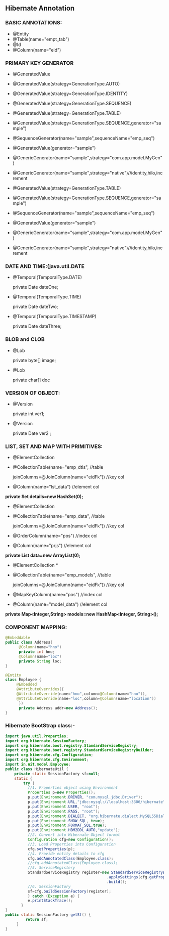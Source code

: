 ## Hibernate Annotation
### BASIC ANNOTATIONS:
* @Entity
* @Table(name="empt_tab")
* @Id
* @Column(name="eid")

### PRIMARY KEY GENERATOR
* @GeneratedValue 
* @GeneratedValue(strategy=GenerationType.AUTO)
* @GeneratedValue(strategy=GenerationType.IDENTITY)
* @GeneratedValue(strategy=GenerationType.SEQUENCE) 
* @GeneratedValue(strategy=GenerationType.TABLE)

* @GeneratedValue(strategy=GenerationType.SEQUENCE,generator="sample")
* @SequenceGenerator(name="sample",sequenceName="emp_seq")
* @GeneratedValue(generator="sample")
* @GenericGenerator(name="sample",strategy="com.app.model.MyGen")
* @GenericGenerator(name="sample",strategy="native")//identity,hilo,increment
* @GeneratedValue(strategy=GenerationType.TABLE)
* @GeneratedValue(strategy=GenerationType.SEQUENCE,generator="sample")
* @SequenceGenerator(name="sample",sequenceName="emp_seq")
* @GeneratedValue(generator="sample")
* @GenericGenerator(name="sample",strategy="com.app.model.MyGen")
* @GenericGenerator(name="sample",strategy="native")//identity,hilo,increment

### DATE AND TIME:(java.util.DATE
* @Temporal(TemporalType.DATE)

   private Date dateOne;

* @Temporal(TemporalType.TIME)

  private Date dateTwo;

* @Temporal(TemporalType.TIMESTAMP)

  private Date dateThree;


### BLOB and CLOB
* @Lob

  private byte[] image;

* @Lob

  private char[] doc

### VERSION OF OBJECT:
* @Version

  private int ver1;
* @Version

  private Date ver2  ;


### LIST, SET AND MAP WITH PRIMITIVES:
* @ElementCollection  
* @CollectionTable(name="emp_dtls", //table

  joinColumns=@JoinColumn(name="eidFk")) //key col

* @Column(name="lst_data") //element col

 **private Set<String> details=new HashSet<String>(0);**


* @ElementCollection 
* @CollectionTable(name="emp_data", //table

  joinColumns=@JoinColumn(name="eidFk"))        //key col
* @OrderColumn(name="pos") //index col
* @Column(name="prjs") //element col

**private List<String> data=new ArrayList<String>(0);**

* @ElementCollection *
* @CollectionTable(name="emp_models", //table

  joinColumns=@JoinColumn(name="eidFk")) //key col

* @MapKeyColumn(name="pos") //index col
* @Column(name="model_data") //element col

**private Map<Integer,String> models=new HashMap<Integer, String>();**


### COMPONENT MAPPING:
```java 
@Embeddable 
public class Address{
      @Column(name="hno")
      private int hno;
      @Column(name="loc")
      private String loc;
}
```
```java 
@Entity
class Employee {
     @Embedded
     @AttributeOverrides({
     @AttributeOverride(name="hno",column=@Column(name="hno")),
     @AttributeOverride(name="loc",column=@Column(name="location"))
      })
      private Address addr=new Address();
}
```


### Hibernate BootStrap class:-
```java
import java.util.Properties;
import org.hibernate.SessionFactory;
import org.hibernate.boot.registry.StandardServiceRegistry;
import org.hibernate.boot.registry.StandardServiceRegistryBuilder;
import org.hibernate.cfg.Configuration;
import org.hibernate.cfg.Environment;
import in.nit.model.Employee;
public class HibernateUtil {
    private static SessionFactory sf=null;
    static {
        try {
          //1. Properties object using Environment
          Properties p=new Properties();
          p.put(Environment.DRIVER, "com.mysql.jdbc.Driver");
          p.put(Environment.URL,"jdbc:mysql://localhost:3306/hibernate");
          p.put(Environment.USER, "root");
          p.put(Environment.PASS, "root");
          p.put(Environment.DIALECT, "org.hibernate.dialect.MySQL55Dialect");
          p.put(Environment.SHOW_SQL, true);
          p.put(Environment.FORMAT_SQL,true);
          p.put(Environment.HBM2DDL_AUTO,"update");
          //2. Convert into Hibernate Object format
          Configuration cfg=new Configuration();
          //3. Load Properties into Configuration
          cfg.setProperties(p);
          //4. Provide entity details to cfg
          cfg.addAnnotatedClass(Employee.class);
          //cfg.addAnnotatedClass(Employee.class);
          //5. ServiceRegistery
          StandardServiceRegistry register=new StandardServiceRegistryBuilder()
                                             .applySettings(cfg.getProperties())
                                             .build();
          //6. SessionFactory
          sf=cfg.buildSessionFactory(register);
          } catch (Exception e) {
          e.printStackTrace();
       }
}
public static SessionFactory getSf() {
         return sf;
     }
}

```
